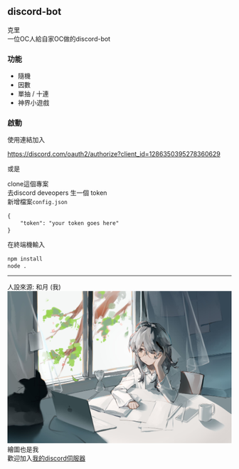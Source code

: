 ## discord-bot

克里  
一位OC人給自家OC做的discord-bot

### 功能

- 隨機
- 因數
- 單抽 / 十連
- 神界小遊戲

### 啟動 

使用連結加入

https://discord.com/oauth2/authorize?client_id=1286350395278360629

或是  

clone這個專案  
去discord deveopers 生一個 token  
新增檔案`config.json`  

```
{
    "token": "your token goes here"
}
```

在終端機輸入  

```
npm install
node .
```

---

人設來源: 和月 (我)  
![img](./img.jpg)
繪圖也是我  
歡迎加入[我的discord伺服器](https://discord.gg/SVYdu2mU3k)